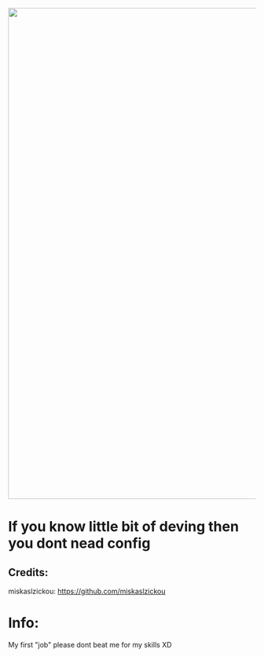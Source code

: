 <p align="center">
<img align="center" width="600" height="1000" src="https://cdn.discordapp.com/attachments/834795952182394941/1212635883799314492/XJAONEKS_banner.png?ex=65f28e2c&is=65e0192c&hm=7469f57b27ecf7bbd34d6f657d8899bf6391799155512a4d8679a31ddd3eecff&">
</p>

# If you know little bit of deving then you dont nead config

## Credits:
miskaslzickou: https://github.com/miskaslzickou

# Info:
My first "job" please dont beat me for my skills XD
